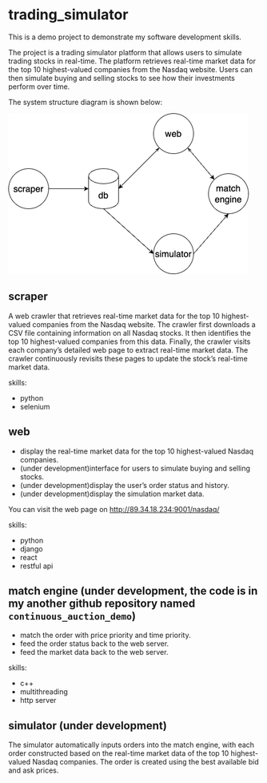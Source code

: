 # trading_simulator

This is a demo project to demonstrate my software development skills.

The project is a trading simulator platform that allows users to simulate trading stocks in real-time. The platform retrieves real-time market data for the top 10 highest-valued companies from the Nasdaq website. Users can then simulate buying and selling stocks to see how their investments perform over time. 

The system structure diagram is shown below:

![img w:1200](doc/structure.png)

## scraper
 
 A web crawler that retrieves real-time market data for the top 10 highest-valued companies from the Nasdaq website. The crawler first downloads a CSV file containing information on all Nasdaq stocks. It then identifies the top 10 highest-valued companies from this data. Finally, the crawler visits each company’s detailed web page to extract real-time market data. The crawler continuously revisits these pages to update the stock’s real-time market data.

skills:
 * python
 * selenium
 
 ## web

 * display the real-time market data for the top 10 highest-valued Nasdaq companies. 
 * (under development)interface for users to simulate buying and selling stocks.
 * (under development)display the user’s order status and history.
 * (under development)display the simulation market data.

 You can visit the web page on http://89.34.18.234:9001/nasdaq/

skills:
* python
* django
* react
* restful api

## match engine (under development, the code is in my another github repository named `continuous_auction_demo`)

* match the order with price priority and time priority.
* feed the order status back to the web server.
* feed the market data back to the web server.

skills:
* c++
* multithreading
* http server

## simulator (under development)

The simulator automatically inputs orders into the match engine, with each order constructed based on the real-time market data of the top 10 highest-valued Nasdaq companies. The order is created using the best available bid and ask prices.
